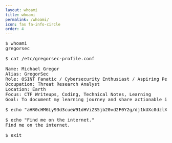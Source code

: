 ```yaml
---
layout: whoami
title: whoami
permalink: /whoami/
icon: fas fa-info-circle
order: 4
---
```

<pre>
$ whoami
gregorsec

$ cat /etc/gregorsec-profile.conf

Name: Michael Gregor
Alias: GregorSec
Role: OSINT Fanatic / Cybersecurity Enthusiast / Aspiring Pentester
Occupation: Threat Research Analyst
Location: Earth
Focus: CTF Writeups, Coding, Technical Notes, Learning
Goal: To document my learning journey and share actionable insights.

$ echo "aHR0cHM6Ly93d3cueW91dHViZS5jb20vd2F0Y2g/dj1kUXc0dzlXZ1hjUQ==" | base64 -d | xargs xdg-open

$ echo "Find me on the internet."
Find me on the internet.

$ exit
</pre>